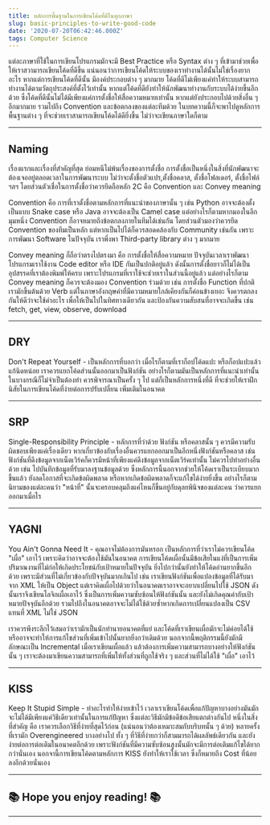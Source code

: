 ```yaml
---
title: หลักการพื้นฐานในการเขียนโค้ดที่ดีในทุกภาษา
slug: basic-principles-to-write-good-code
date: '2020-07-20T06:42:46.000Z'
tags: Computer Science
---
```


แต่ละภาษาที่ใช้ในการเขียนโปรแกรมมักจะมี Best Practice หรือ Syntax ต่าง ๆ ที่เข้ามาช่วยเพื่อให้เราสวามารถเขียนโค้ดที่ดีขึ้น แน่นอนว่าการเขียนโค้ดให้ระบบของเราทำงานได้นั้นไม่ใช่เรื่องยากอะไร หากแต่การเขียนโค้ดที่ดีนั้น มีองค์ประกอบต่าง ๆ มากมาย โค้ดที่ดีไม่เพียงแค่ทำให้ระบบสามารถทำงานได้ตามวัตถุประสงค์ที่ตั้งไว้เท่านั้น หากแต่โค้ดที่ดียังทำให้นักพัฒนาทำงานกับระบบได้ง่ายขึ้นอีกด้วย ซึ่งโค้ดที่ดีนั้นไม่ได้มีเพียงแค่การตั้งชื่อให้สื่อความหมายเท่านั้น หากแต่ยังประกอบไปด้วยสิ่งอื่น ๆ อีกมากมาย รวมไปถึง Convention และข้อตกลงของแต่ละทีมด้วย ในบทความนี้ก็จะพาไปดูหลักการพื้นฐานต่าง ๆ ที่จะช่วยเราสามารถเขียนโค้ดได้ดียิ่งขึ้น ไม่ว่าจะเขียนภาษาใดก็ตาม

---

## Naming

เรื่องแรกและเรื่องที่สำคัญที่สุด ย่อมหนีไม่พ้นเรื่องของการตั้งชื่อ การตั้งชื่อเป็นหนึ่งในสิ่งที่นักพัฒนาจะต้องเจออยู่ตลอดเวลาในการพัฒนาระบบ ไม่ว่าจะตั้งชื่อตัวแปร,​ ตั้งชื่อคลาส,​ ตั้งชื่อโฟลเดอร์,​ ตั้งชื่อไฟล์ ฯลฯ โดยส่วนตัวเชื่อในการตั้งชื่อว่าควรยึดถือหลัก 2C คือ Convention และ Convey meaning

Convention คือ การที่เราตั้งชื่อตามหลักการที่แนะนำของภาษานั้น ๆ เช่น Python อาจจะต้องตั้งเป็นแบบ Snake case หรือ Java อาจจะต้องเป็น Camel case แต่อย่างไรก็ตามหากมองในอีกมุมหนึ่ง Convention ก็อาจหมายถึงข้อตกลงภายในทีมได้เช่นกัน โดยส่วนตัวมองว่าควรยึด Convention ของทีมเป็นหลัก แต่หากเป็นไปได้ก็ควรสอดคล้องกับ Community เช่นกัน เพราะการพัฒนา Software ในปัจจุบัน เราพึ่งพา Third-party library ต่าง ๆ มากมาย

Convey meaning ก็ถือว่าตรงไปตรงมา คือ การตั้งชื่อให้สื่อความหมาย ปัจจุบันเวลาเราพัฒนาโปรแกรมเราใช้งาน Code editor หรือ IDE กันเป็นปกติอยู่แล้ว ดังนั้นการตั้งชื่อยาวก็ไม่ได้เป็นอุปสรรคที่เราต้องพิมพ์ให้ครบ เพราะโปรแกรมที่เราใช้จะช่วยเราในส่วนนี้อยู่แล้ว แต่อย่างไรก็ตาม Convey meaning ก็ควรจะต้องมอง Convention ร่วมด้วย เช่น การตั้งชื่อ Function ที่ปกติเรามักขึ้นต้นด้วย Verb แต่ในภาษาอังกฤษคำที่มีความหมายใกล้เคียงกันก็ค่อนข้างเยอะ จึงควรตกลงกันให้ดีว่าจะใช้คำอะไร เพื่อให้เป็นไปในทิศทางเดียวกัน และป้องกันความสับสนที่อาจจะเกิดขึ้น เช่น fetch, get, view, observe, download

---

## DRY

Don't Repeat Yourself - เป็นหลักการที่บอกว่า เมื่อไรก็ตามที่เราก็อปโค้ดแปะ หรือก็อปแปะแล้วแก้นิดหน่อย เราควรแยกโค้ดส่วนนั้นออกมาเป็นฟังก์ชัน อย่างไรก็ตามมันเป็นหลักการที่แนะนำเท่านั้น ในบางกรณีก็ไม่จำเป็นต้องทำ ควรพิจารณาเป็นครั้ง ๆ ไป แต่ก็เป็นหลักการหนึ่งที่ดี ที่จะช่วยให้เราฝึกนิสัยในการเขียนโค้ดที่ง่ายต่อการปรับเปลี่ยน เพิ่มเติมในอนาคต

---

## SRP

Single-Responsibility Principle - หลักการที่ว่าด้วย ฟังก์ชัน หรือคลาสนั้น ๆ ควรมีความรับผิดชอบเพียงแค่เรื่องเดียว หากเกี่ยวข้องกับเรื่องอื่นควรแยกออกมาเป็นอีกหนึ่งฟังก์ชันหรือคลาส เช่น ฟังก์ชันที่ดึงข้อมูลจากเน็ตเวิร์คก็ควรมีหน้าที่เพียงแค่ดึงข้อมูลจากเน็ตเวิร์คเท่านั้น ไม่ควรไปทำอย่างอื่นด้วย เช่น ไปบันทึกข้อมูลที่รับมาลงฐานข้อมูลด้วย ซึ่งหลักการนี้นอกจากช่วยให้โค้ดเราเป็นระเบียบมากขึ้นแล้ว ยังลดโอกาสที่จะเกิดข้อผิดพลาด หรือหากเกิดข้อผิดพลาดก็จะแก้ไขได้ง่ายยิ่งขึ้น อย่างไรก็ตามนิยามของแต่ละคนว่า "หน้าที่" นั้นจะครอบคลุมถึงแค่ไหนก็ขึ้นอยู่กับดุลยพินิจของแต่ละคน ว่าควรแยกออกมาเมื่อไร

---

## YAGNI

You Ain't Gonna Need It - คุณอาจไม่ต้องการมันหรอก เป็นหลักการที่ว่าเราไม่ควรเขียนโค้ด "เผื่อ" เอาไว้ เพราะคิดว่าอาจจะต้องใช้มันในอนาคต การเขียนโค้ดเผื่อนั้นมีข้อเสียในแง่ที่เป็นการเพิ่มปริมาณงานที่ไม่ก่อให้เกิดประโยชน์กับเป้าหมายในปัจจุบัน ยิ่งไปกว่านั้นยังทำให้โค้ดอ่านยากขึ้นอีกด้วย เพราะมีส่วนที่ไม่เกี่ยวข้องกับปัจจุบันมากเกินไป เช่น เราเขียนฟังก์ชันเพื่อแปลงข้อมูลที่ได้รับมาจาก XML ให้เป็น Object แต่เราคิดเผื่อไปด้วยว่าในอนาคตเราอาจจะอยากเปลี่ยนไปใช้ JSON ดังนั้นเราจึงเขียนโลจิกเผื่อเอาไว้ ซึ่งเป็นการเพิ่มความซับซ้อนให้ฟังก์ชันนั้น และยังไม่เกิดคุณค่ากับเป้าหมายปัจจุบันอีกด้วย รวมไปถึงในอนาคตอาจจะไม่ได้ใช้ด้วยซ้ำหากเกิดการเปลี่ยนแปลงเป็น CSV แทนที่ XML ไม่ใช่ JSON

เราควรพึงระลึกไว้เสมอว่าเรามักเป็นนักทำนายอนาคตที่แย่ และโค้ดที่เราเขียนเผื่อมักจะไม่ค่อยได้ใช้ หรืออาจจะทำให้การแก้ไขส่วนที่เพิ่มเข้าไปนั้นยากยิ่งกว่าเดิมด้วย นอกจากนี้พฤติกรรมนี้ยังมักมีลักษณะเป็น Incremental เมื่อเราเขียนเผื่อแล้ว แล้วต้องการเพิ่มความสามารถบางอย่างให้ฟังก์ชันนั้น ๆ เราจะต้องมาเขียนความสามารถที่เพิ่มให้ทั้งส่วนที่ถูกใช้จริง ๆ และส่วนที่ไม่ได้ใช้ "เผื่อ" เอาไว้

---

## KISS

Keep It Stupid Simple - ทำอะไรทำให้ง่ายเข้าไว้ เวลาเราเขียนโค้ดเพื่อแก้ปัญหาบางอย่างมันมักจะไม่ได้มีเพียงแค่วิธีเดียวเท่านั้นในการแก้ปัญหา ซึ่งแต่ละวิธีมักมีข้อดีข้อเสียแตกต่างกันไป หนึ่งในสิ่งที่สำคัญ คือ เราควรเลือกวิธีที่ง่ายที่สุดไว้ก่อน (แน่นอนว่าต้องเหมาะสมกับบริบทนั้น ๆ ด้วย) หลายครั้งที่เรามัก Overengineered บางอย่างไป ทั้ง ๆ ที่วิธีที่ง่ายกว่าก็สามมารถได้ผลลัพธ์เดียวกัน และยังง่ายต่อการต่อเติมในอนาคตอีกด้วย เพราะฟังก์ชันที่มีความซับซ้อนสูงนั้นมักจะมีการต่อเติมแก้ไขได้ยากกว่านั่นเอง นอกจานี้การเขียนโค้ดตามหลักการ KISS ยังทำให้เราใช้เวลา ซึ่งก็หมายถึง Cost ที่น้อยลงอีกด้วยนั่นเอง

---

## **📚 Hope you enjoy reading! 📚**

---
